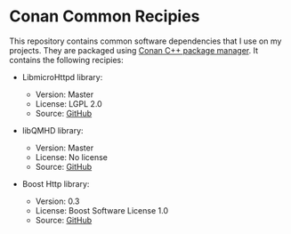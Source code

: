 # Conan Common Recipies

This repository contains common software dependencies that I use on my projects.
They are packaged using [Conan C++ package manager](https://www.conan.io).
It contains the following recipies:

- LibmicroHttpd library:
  - Version: Master
  - License: LGPL 2.0
  - Source: [GitHub](https://gnunet.org/git/libmicrohttpd.git)

- libQMHD library:
	- Version: Master
	- License: No license 
	- Source: [GitHub](https://github.com/fmiguelgarcia/libqmhd.git)

- Boost Http library:
	- Version: 0.3
	- License: Boost Software License 1.0
	- Source: [GitHub](https://github.com/BoostGSoC14/boost.http.git)

